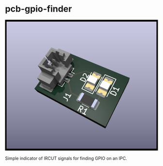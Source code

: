 # pcb-gpio-finder

![](IRCUT_GPIO_finder.png)

Simple indicator of IRCUT signals for finding GPIO on an IPC.
